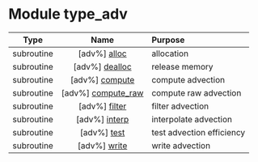 # Module type_adv

| Type | Name | Purpose |
| :--: | :--: | :---------- |
| subroutine | [adv%] [alloc](https://github.com/benjaminmenetrier/bump-standalone/tree/master/src/type_adv.F90#L71) | allocation |
| subroutine | [adv%] [dealloc](https://github.com/benjaminmenetrier/bump-standalone/tree/master/src/type_adv.F90#L106) | release memory |
| subroutine | [adv%] [compute](https://github.com/benjaminmenetrier/bump-standalone/tree/master/src/type_adv.F90#L138) | compute advection |
| subroutine | [adv%] [compute_raw](https://github.com/benjaminmenetrier/bump-standalone/tree/master/src/type_adv.F90#L182) | compute raw advection |
| subroutine | [adv%] [filter](https://github.com/benjaminmenetrier/bump-standalone/tree/master/src/type_adv.F90#L577) | filter advection |
| subroutine | [adv%] [interp](https://github.com/benjaminmenetrier/bump-standalone/tree/master/src/type_adv.F90#L758) | interpolate advection |
| subroutine | [adv%] [test](https://github.com/benjaminmenetrier/bump-standalone/tree/master/src/type_adv.F90#L843) | test advection efficiency |
| subroutine | [adv%] [write](https://github.com/benjaminmenetrier/bump-standalone/tree/master/src/type_adv.F90#L1065) | write advection |
